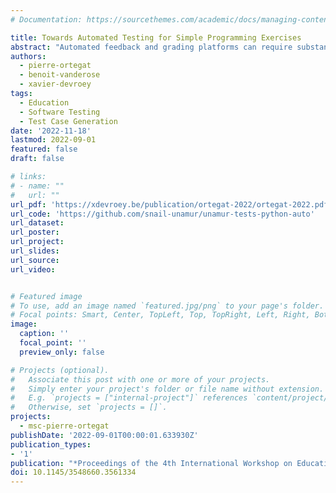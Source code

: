 ```yaml
---
# Documentation: https://sourcethemes.com/academic/docs/managing-content/

title: Towards Automated Testing for Simple Programming Exercises
abstract: "Automated feedback and grading platforms can require substantial effort when encoding new programming exercises for first-year students. Such exercises are usually simple but require defining several test cases to ensure their functional correctness. This paper describes our initial effort to leverage automated test case generation for simple programming exercises. We rely on grey-box fuzzing and random combinations of method calls to test the students’ solutions and compare their execution to the results produced by a reference implementation. We implemented our approach in a prototype, called SimPyTest, openly available on GitHub. We discuss its usage and possible future extensions."
authors:
  - pierre-ortegat
  - benoit-vanderose
  - xavier-devroey
tags:
  - Education
  - Software Testing
  - Test Case Generation
date: '2022-11-18'
lastmod: 2022-09-01
featured: false
draft: false

# links: 
# - name: ""
#   url: ""
url_pdf: 'https://xdevroey.be/publication/ortegat-2022/ortegat-2022.pdf'
url_code: 'https://github.com/snail-unamur/unamur-tests-python-auto'
url_dataset:
url_poster:
url_project:
url_slides: 
url_source:
url_video: 


# Featured image
# To use, add an image named `featured.jpg/png` to your page's folder.
# Focal points: Smart, Center, TopLeft, Top, TopRight, Left, Right, BottomLeft, Bottom, BottomRight.
image:
  caption: ''
  focal_point: ''
  preview_only: false

# Projects (optional).
#   Associate this post with one or more of your projects.
#   Simply enter your project's folder or file name without extension.
#   E.g. `projects = ["internal-project"]` references `content/project/deep-learning/index.md`.
#   Otherwise, set `projects = []`.
projects:
  - msc-pierre-ortegat
publishDate: '2022-09-01T00:00:01.633930Z'
publication_types:
- '1'
publication: "*Proceedings of the 4th International Workshop on Education through Advanced Software Engineering and Artificial Intelligence (EASEAI '22)*"
doi: 10.1145/3548660.3561334
---
```

